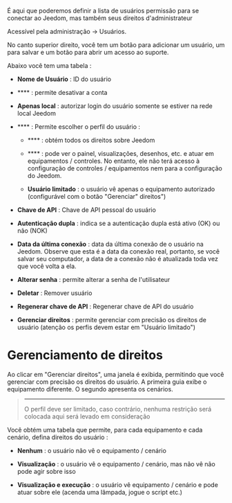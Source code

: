 É aqui que poderemos definir a lista de usuários
permissão para se conectar ao Jeedom, mas também seus direitos
d'administrateur

Acessível pela administração → Usuários.

No canto superior direito, você tem um botão para adicionar um usuário, um
para salvar e um botão para abrir um acesso ao suporte.

Abaixo você tem uma tabela :

-   **Nome de Usuário** : ID do usuário

-   **** : permite desativar a conta

-   **Apenas local** : autorizar login do usuário
    somente se estiver na rede local Jeedom

-   **** : Permite escolher o perfil do usuário :

    -   **** : obtém todos os direitos sobre Jeedom

    -   **** : pode ver o painel, visualizações,
        desenhos, etc. e atuar em equipamentos / controles. No entanto,
        ele não terá acesso à configuração de controles / equipamentos
        nem para a configuração do Jeedom.

    -   **Usuário limitado** : o usuário vê apenas o
        equipamento autorizado (configurável com o botão "Gerenciar"
        direitos")

-   **Chave de API** : Chave de API pessoal do usuário

-   **Autenticação dupla** : indica se a autenticação dupla
    está ativo (OK) ou não (NOK)

-   **Data da última conexão** : data da última conexão de
    o usuário na Jeedom. Observe que esta é a data da conexão
    real, portanto, se você salvar seu computador, a data de
    a conexão não é atualizada toda vez que você volta a ela.

-   **Alterar senha** : permite alterar a senha de
    l'utilisateur

-   **Deletar** : Remover usuário

-   **Regenerar chave de API** : Regenerar chave de API do usuário

-   **Gerenciar direitos** : permite gerenciar com precisão os direitos de
    usuário (atenção os perfis devem estar em
    "Usuário limitado")

Gerenciamento de direitos 
==================

Ao clicar em "Gerenciar direitos", uma janela é exibida, permitindo que você
gerenciar com precisão os direitos do usuário. A primeira guia exibe
o equipamento diferente. O segundo apresenta os cenários.

> ****
>
> O perfil deve ser limitado, caso contrário, nenhuma restrição será colocada aqui
> será levado em consideração

Você obtém uma tabela que permite, para cada equipamento e cada
cenário, defina direitos do usuário :

-   **Nenhum** : o usuário não vê o equipamento / cenário

-   **Visualização** : o usuário vê o equipamento / cenário, mas não vê
    não pode agir sobre isso

-   **Visualização e execução** : o usuário vê
    equipamento / cenário e pode atuar sobre ele (acenda uma lâmpada, jogue
    o script etc.)


